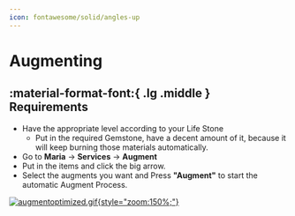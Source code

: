 ```yaml
---
icon: fontawesome/solid/angles-up
---
```


# Augmenting

## :material-format-font:{ .lg .middle } __Requirements__
- Have the appropriate level according to your Life Stone
    - Put in the required Gemstone, have a decent amount of it, because it will keep burning those materials automatically.
- Go to **Maria** -> **Services** -> **Augment**
- Put in the items and click the big arrow.
- Select the augments you want and Press **"Augment"** to start the automatic Augment Process.

[![augmentoptimized.gif](https://i.postimg.cc/SKfDvsMS/augmentoptimized.gif){style="zoom:150%;"}](https://postimg.cc/TyhVyT0F)

</div>




